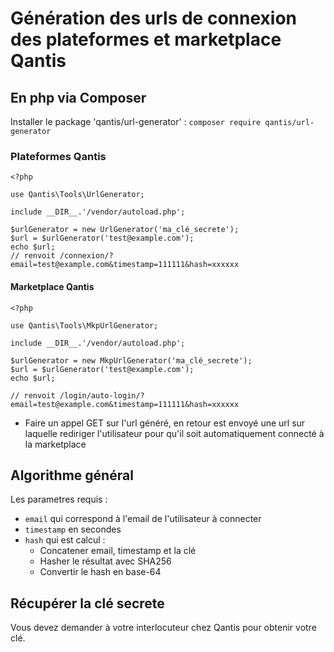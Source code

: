 # Génération des urls de connexion des plateformes et marketplace Qantis

## En php via Composer

Installer le package 'qantis/url-generator' : `composer require qantis/url-generator`

### Plateformes Qantis

```
<?php

use Qantis\Tools\UrlGenerator;

include __DIR__.'/vendor/autoload.php';

$urlGenerator = new UrlGenerator('ma_clé_secrete');
$url = $urlGenerator('test@example.com');
echo $url;
// renvoit /connexion/?email=test@example.com&timestamp=111111&hash=xxxxxx
```

#### Marketplace Qantis

```
<?php

use Qantis\Tools\MkpUrlGenerator;

include __DIR__.'/vendor/autoload.php';

$urlGenerator = new MkpUrlGenerator('ma_clé_secrete');
$url = $urlGenerator('test@example.com');
echo $url;

// renvoit /login/auto-login/?email=test@example.com&timestamp=111111&hash=xxxxxx
```

- Faire un appel GET sur l'url généré, en retour est envoyé une url sur laquelle rediriger l'utilisateur pour qu'il soit automatiquement connecté à la marketplace

## Algorithme général

Les parametres requis :

- `email` qui correspond à l'email de l'utilisateur à connecter
- `timestamp` en secondes
- `hash` qui est calcul :
  - Concatener email, timestamp et la clé
  - Hasher le résultat avec SHA256
  - Convertir le hash en base-64

## Récupérer la clé secrete

Vous devez demander à votre interlocuteur chez Qantis pour obtenir votre clé.
